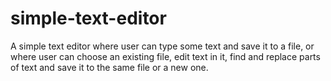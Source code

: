 # simple-text-editor
A simple text editor where user can type some text and save it to a file, or where user can choose an existing file, edit text in it, find and replace parts of text and save it to the same file or a new one.
